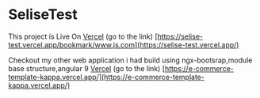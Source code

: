 # SeliseTest

This project ís Live On [Vercel](https://selise-test.vercel.app/bookmark/www.js.com) (go to the link)
[https://selise-test.vercel.app/bookmark/www.js.com](https://selise-test.vercel.app/)

Checkout my other web application i had build using ngx-bootsrap,module base structure,angular 9 [Vercel](https://e-commerce-template-kappa.vercel.app/) (go to the link) 
[https://e-commerce-template-kappa.vercel.app/](https://e-commerce-template-kappa.vercel.app/)

